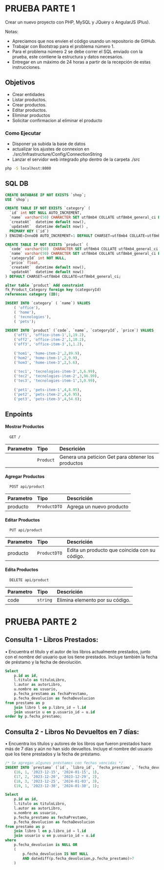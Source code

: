 # PRUEBA PARTE 1
Crear un nuevo proyecto con PHP, MySQL y JQuery o AngularJS (Plus).

Notas:

- Apreciamos que nos envíen el código usando un repositorio de GitHub.
- Trabajar con Bootstrap para el problema número 1.
- Para el problema número 2 se debe correr el SQL enviado con la prueba, este contiene la estructura y datos necesarios.
- Entregar en un máximo de 24 horas a partir de la recepción de estas instrucciones.

## Objetivos
- Crear entidades
- Listar productos.
- Crear productos.
- Editar productos.
- Eliminar productos
- Solicitar confirmacion al eliminar el producto

### Como Ejecutar
- Disponer ya subida la base de datos
- actualizar los ajustes de connexion en ./src/Infrastructure/Config/ConnectionString
- Lanzar el servidor web integrado php dentro de la carpeta ./src
```bash
php -S localhost:8000
```

## SQL DB
```sql
CREATE DATABASE IF NOT EXISTS `shop`;
USE `shop`;

CREATE TABLE IF NOT EXISTS `category` (
  `id` int NOT NULL AUTO_INCREMENT,
  `name` varchar(50) CHARACTER SET utf8mb4 COLLATE utf8mb4_general_ci DEFAULT NULL,
  `createAt`  datetime default now(),
  `updateAt`  datetime default now() ,
  PRIMARY KEY (`id`)
) ENGINE=InnoDB AUTO_INCREMENT=1 DEFAULT CHARSET=utf8mb4 COLLATE=utf8mb4_general_ci;

CREATE TABLE IF NOT EXISTS `product` (  
  `code` varchar(50)  CHARACTER SET utf8mb4 COLLATE utf8mb4_general_ci  primary key,
  `name` varchar(50) CHARACTER SET utf8mb4 COLLATE utf8mb4_general_ci DEFAULT NULL,
  `categoryId` int NOT NULL,
  `price` float,
  `createAt`  datetime default now(),
  `updateAt`  datetime default now()
) DEFAULT CHARSET=utf8mb4 COLLATE=utf8mb4_general_ci;

alter table `product` Add constraint 
fk_Product_Category foreign key (categoryId) 
references category (ID);

INSERT INTO `category` ( `name`) VALUES
	( 'office'),
	( 'home'),
	( 'tecnologies'),
	( 'pets');
    
INSERT INTO `product` (`code`, `name`, `categoryId`, `price`) VALUES
	('off1', 'office-item-1',1,19.2),
    ('off2', 'office-item-2',1,10.2),
    ('off3', 'office-item-3',1,1.2),
    
	('hom1', 'home-item-2',2,89.9),
    ('hom2', 'home-item-1',2,9.9),
    ('hom3', 'home-item-3',2,5.6),
    
	('tec1', 'tecnologies-item-3',3,6.99),
    ('tec2', 'tecnologies-item-2',3,96.99),
    ('tec3', 'tecnologies-item-1',3,0.99),
    
	('pet1', 'pets-item-1',4,8.95),
    ('pet2', 'pets-item-2',4,6.95),
    ('pet3', 'pets-item-3',4,54.6);

```

## Enpoints
#### Mostrar Productos

```http
  GET /
```

| Parametro | Tipo     | Descrición                |
| :-------- | :------- | :------------------------- |
| <empty> | `Product` | Genera una peticion Get para obtener los productos |

#### Agregar Productos

```http
  POST api/product
```

| Parametro | Tipo     | Descrición                |
| :-------- | :------- | :------------------------- |
| producto | `ProductDTO` | Agrega un nuevo producto |

#### Editar Productos

```http
  PUT api/product
```

| Parametro | Tipo     | Descrición                |
| :-------- | :------- | :------------------------- |
| producto | `ProductDTO` | Edita un producto que coincida con su código.|

#### Edita Productos

```http
  DELETE api/product
```

| Parametro | Tipo     | Descrición                |
| :-------- | :------- | :------------------------- |
| code | `string` | Elimina elemento por su código.|

# PRUEBA PARTE 2

## Consulta 1 - Libros Prestados:
• Encuentra el título y el autor de los libros actualmente prestados, junto
con el nombre del usuario que los tiene prestados. Incluye también la
fecha de préstamo y la fecha de devolución.
``` sql
Select 
    p.id as id,
    l.titulo as tituloLibro,
    l.autor as autorLibro,
    u.nombre as usuario,
    p.fecha_prestamo as fechaPrestamo,
    p.fecha_devolucion as fechaDevolucion
from prestamo as p 
    join libro l on p.libro_id = l.id
    join usuario u on p.usuario_id = u.id
order by p.fecha_prestamo;
```
## Consulta 2 - Libros No Devueltos en 7 días:
• Encuentra los títulos y autores de los libros que fueron prestados hace
más de 7 días y aún no han sido devueltos. Incluye el nombre del
usuario que los tiene prestados y la fecha de préstamo.
```sql
/* Se agregan algunos préstamos con fechas vencidas */
INSERT INTO `prestamo` (`id`, `libro_id`, `fecha_prestamo`, `fecha_devolucion`, `usuario_id`) VALUES
	(16, 1, '2023-12-15', '2024-01-15', 1),
	(17, 2, '2023-12-20', '2023-12-29', 2),
	(18, 3, '2023-12-25', '2024-01-03', 3),
	(19, 1, '2023-12-30', '2024-01-30', 1);

Select 
    p.id as id,
    l.titulo as tituloLibro,
    l.autor as autorLibro,
    u.nombre as usuario,
    p.fecha_prestamo as fechaPrestamo,
    p.fecha_devolucion as fechaDevolucion
from prestamo as p 
    join libro l on p.libro_id = l.id
    join usuario u on p.usuario_id = u.id
where 
    p.fecha_devolucion is NULL OR
    (
        p.fecha_devolucion IS NOT NULL 
        AND datediff(p.fecha_devolucion,p.fecha_prestamo)>7
    )
```
